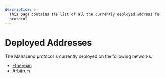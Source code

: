 ```yaml
---
description: >-
  This page contains the list of all the currently deployed address for the
  protocol
---
```


# Deployed Addresses

The MahaLend protocol is currently deployed on the following networks.

* [Ethereum](ethereum.md)
* [Arbitrum](arbitrum.md)
